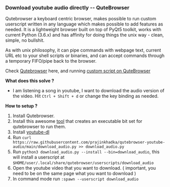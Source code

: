 ### Download youtube audio directly -- QuteBrowser

Qutebrowser a keyboard centric browser, makes possible to run custom userscript written in any language which makes possible to add features as needed.
It is a lightweight browser built on top of PyQt5 toolkit, works with current Python (3.6.x) and has affinity for doing things the unix way - clean, simple, no bullshit.

As with unix philosophy, it can pipe commands with webpage text, current URL etc to your shell scripts or binaries, and can accept commands through a temporary FIFO/pipe back to the browser.

Check [Qutebrowser]() here, and running [custom script on QuteBrowser]()

**What does this solve ?**

- I am listening a song in youtube, I want to download the audio version of the video. Hit ```Ctrl + Shift + d``` or change the key binding as needed. 


**How to setup ?** 

1. Install Qutebrowser.
2. Install this awesome [tool](https://github.com/hiway/python-qutescript) that creates an executable bit set for qutebrowser to run them.
3. Install [youtube-dl](https://pypi.org/project/youtube_dl/)
4. Run ```curl https://raw.githubusercontent.com/prajinkhadka/qutebrowser-youtube-audio/main/download_audio.py >> download_audio.py```
5. Run ```python3 download_audio.py --install --bin=download_audio```, this will install a userscript at ```$HOME/user/.local/share/qutebrowser/userscripts/download_audio```
6. Open the youtube video that you want to download. ( important, you need to be on the same page what you want to download ) 
7. In command mode run ```:spawn --userscript download_audio``` 


